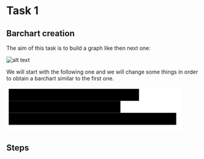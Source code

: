 # Task 1

## Barchart creation

The aim of this task is to build a graph like then next one:

![alt text](https://github.com/Chopinantonio/Modulo-07---Tarea-1/blob/master/Pictures/Gr%C3%A1fica%20Completa.png)

We will start with the following one and we will change some things in order to obtain a barchart similar to the first one.

![alt text](https://github.com/Chopinantonio/Modulo-07---Tarea-1/blob/master/Pictures/Original.png)

## Steps






